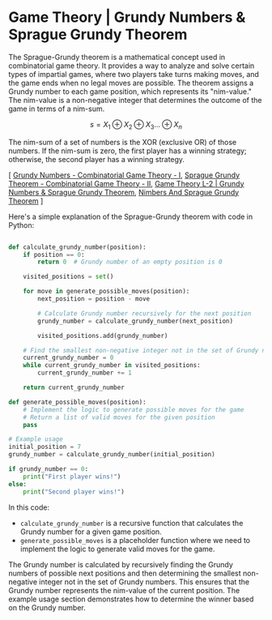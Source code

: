 # Game Theory | Grundy Numbers & Sprague Grundy Theorem

The Sprague-Grundy theorem is a mathematical concept used in combinatorial game theory. It provides a way to analyze and solve certain types of impartial games, where two players take turns making moves, and the game ends when no legal moves are possible. The theorem assigns a Grundy number to each game position, which represents its "nim-value." The nim-value is a non-negative integer that determines the outcome of the game in terms of a nim-sum.

$$ s = X_1 \oplus X_2 \oplus X_3 ... \oplus X_n  $$ 

The nim-sum of a set of numbers is the XOR (exclusive OR) of those numbers. If the nim-sum is zero, the first player has a winning strategy; otherwise, the second player has a winning strategy.

 [ [Grundy Numbers - Combinatorial Game Theory - I](https://youtu.be/MboYbpE76js?si=QKhCpu5zX9nb9WLm), [Sprague Grundy Theorem - Combinatorial Game Theory - II](https://youtu.be/AbJqhMm8htw?si=ihmlMHrgETNBpVw_), [Game Theory L-2 | Grundy Numbers & Sprague Grundy Theorem](https://www.youtube.com/live/AaaEl55iK40?si=XBOoXQYwF2HDpfPb), [Nimbers And Sprague Grundy Theorem](https://www.youtube.com/live/h2ZsdmUkfMI?si=7Lq1IH9ofwQTQBiT) ]

Here's a simple explanation of the Sprague-Grundy theorem with code in Python:

```python

def calculate_grundy_number(position):
    if position == 0:
        return 0  # Grundy number of an empty position is 0

    visited_positions = set()

    for move in generate_possible_moves(position):
        next_position = position - move

        # Calculate Grundy number recursively for the next position
        grundy_number = calculate_grundy_number(next_position)

        visited_positions.add(grundy_number)

    # Find the smallest non-negative integer not in the set of Grundy numbers
    current_grundy_number = 0
    while current_grundy_number in visited_positions:
        current_grundy_number += 1

    return current_grundy_number

def generate_possible_moves(position):
    # Implement the logic to generate possible moves for the game
    # Return a list of valid moves for the given position
    pass

# Example usage
initial_position = 7
grundy_number = calculate_grundy_number(initial_position)

if grundy_number == 0:
    print("First player wins!")
else:
    print("Second player wins!")


```

In this code:

+ `calculate_grundy_number` is a recursive function that calculates the Grundy number for a given game position.
+ `generate_possible_moves` is a placeholder function where we need to implement the logic to generate valid moves for the game.


The Grundy number is calculated by recursively finding the Grundy numbers of possible next positions and then determining the smallest non-negative integer not in the set of Grundy numbers. This ensures that the Grundy number represents the nim-value of the current position. The example usage section demonstrates how to determine the winner based on the Grundy number.